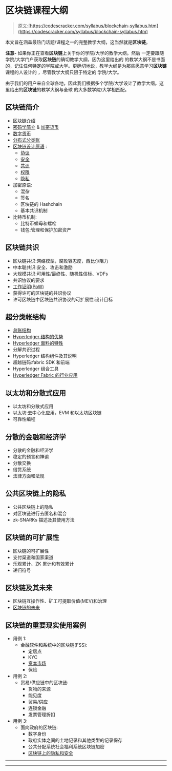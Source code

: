 # 区块链课程大纲

> 原文:[https://codescracker.com/syllabus/blockchain-syllabus.htm](https://codescracker.com/syllabus/blockchain-syllabus.htm)

本文旨在涵盖最热门话题/课程之一的完整教学大纲，这当然就是**区块链**。

**注意-** 如果你正在查看**区块链**上关于你的学院/大学的教学大纲。然后 一定要跟随学院/大学门户获取**区块链**的确切教学大纲，因为这里给出的 的教学大纲不是书面的，记住任何特定的学院或大学。更确切地说，教学大纲是为那些愿意学习**区块链**课程的人设计的 ，尽管教学大纲只限于特定的 学院/大学。

由于我们的用户来自全球各地，因此我们根据多个学院/大学设计了教学大纲。这里给出的**区块链**的教学大纲与全球 的大多数学院/大学相匹配。

## 区块链简介

*   [区块链介绍](/blockchain/blockchain-technology.htm)
*   [密码学简介](/blockchain/cryptography-in-blockchain.htm) & [加密货币](/blockchain/cryptocurrency-and-its-working.htm)
*   [数字货币](/blockchain/digital-money.htm)
*   [分布式分类账](/blockchain/distributed-ledger-technology.htm)
*   [区块链设计原语](/blockchain/design-primitives-of-blockchain.htm) :
    *   [协议](/blockchain/design-primitives-of-blockchain.htm#e)
    *   [安全](/blockchain/design-primitives-of-blockchain.htm#a)
    *   [共识](/blockchain/design-primitives-of-blockchain.htm#b)
    *   [权限](/blockchain/design-primitives-of-blockchain.htm#c)
    *   [隐私](/blockchain/design-primitives-of-blockchain.htm#d)
*   加密原语:
    *   混杂
    *   签名
    *   区块链的 Hashchain
    *   基本共识机制
*   比特币机制:
    *   比特币螺母和螺栓
    *   钱包:管理和保护加密资产

## 区块链共识

*   区块链共识:网络模型，腐败容忍度，西比尔阻力
*   中本聪共识:安全、攻击和激励
*   大规模共识:可用性/最终性、随机性信标、VDFs
*   共识协议的要求
*   [工作证明(PoW)](/blockchain/proof-of-work.htm)
*   获得许可的区块链的共识协议
*   许可区块链中区块链共识协议的可扩展性:设计目标

## 超分类帐结构

*   [总账结构](/blockchain/hyperledger-fabric.htm)
*   [Hyperledger 结构的优势](/blockchain/hyperledger-fabric.htm#a)
*   [Hyperledger 面料的特性](/blockchain/hyperledger-fabric.htm#b)
*   分解共识过程
*   Hyperledger 结构组件及其说明
*   超越链码:fabric SDK 和前端
*   Hyperledger 组合工具
*   [Hyperledger Fabric 的行业应用](/blockchain/hyperledger-fabric.htm#c)

## 以太坊和分散式应用

*   以太坊和分散式应用
*   以太坊:去中心化应用，EVM 和以太坊区块链
*   可靠性编程

## 分散的金融和经济学

*   分散的金融和经济学
*   稳定的预言和神谕
*   分散交换
*   借贷系统
*   法律方面和法规

## 公共区块链上的隐私

*   公共区块链上的隐私
*   对区块链进行去匿名和混合
*   zk-SNARKs 描述及其使用方法

## 区块链的可扩展性

*   区块链的可扩展性
*   支付渠道和国家渠道
*   乐观累计、ZK 累计和有效累计
*   递归符号

## 区块链及其未来

*   区块链互操作性、矿工可提取价值(MEV)和治理
*   [区块链的未来](/blockchain/blockchain-technology.htm#a)

## 区块链的重要现实使用案例

*   用例 1:
    *   金融软件和系统中的区块链(FSS):
        *   定居点
        *   KYC
        *   [资本市场](/blockchain/blockchain-use-cases.htm#one)
        *   保险
*   用例 2:
    *   贸易/供应链中的区块链:
        *   货物的来源
        *   能见度
        *   贸易/供应
        *   连锁金融
        *   发票管理折扣
*   用例 3:
    *   面向政府的区块链:
        *   数字身份
        *   政府实体之间的土地记录和其他类型的记录保存
        *   公共分配系统社会福利系统区块链加密
        *   [区块链上的隐私和安全](/blockchain/blockchain-privacy-issues-solutions.htm)

* * *

* * *